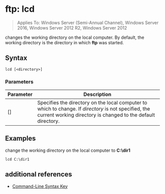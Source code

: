 # ftp: lcd

>Applies To: Windows Server (Semi-Annual Channel), Windows Server 2016, Windows Server 2012 R2, Windows Server 2012

changes the working directory on the local computer. By default, the working directory is the directory in which **ftp** was started.   
## Syntax  
```  
lcd [<directory>]  
```  
### Parameters  
|Parameter|Description|  
|-------|--------|  
|[<directory>]|Specifies the directory on the local computer to which to change. If *directory* is not specified, the current working directory is changed to the default directory.|  
## <a name="BKMK_Examples"></a>Examples  
change the working directory on the local computer to **C:\dir1**  
```  
lcd C:\dir1  
```  
## additional references  
-   [Command-Line Syntax Key](command-line-syntax-key.md)  
